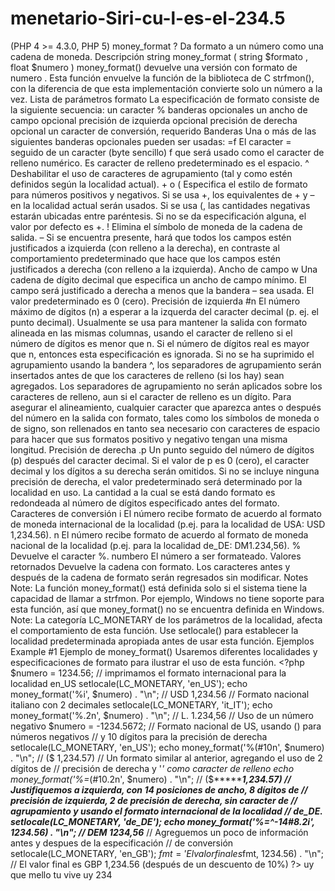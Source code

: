 # menetario-Siri-cu-l-es-el-234.5
(PHP 4 >= 4.3.0, PHP 5)  money_format ? Da formato a un número como una cadena de moneda.    Descripción  string money_format ( string $formato , float $numero ) money_format() devuelve una versión con formato de numero . Esta función envuelve la función de la biblioteca de C strfmon(), con la diferencia de que esta implementación convierte solo un número a la vez.  Lista de parámetros  formato La especificación de formato consiste de la siguiente secuencia:  un caracter %  banderas opcionales  un ancho de campo opcional  precisión de izquierda opcional  precisión de derecha opcional  un caracter de conversión, requerido     Banderas  Una o más de las siguientes banderas opcionales pueden ser usadas:  =f El caracter = seguido de un caracter (byte sencillo) f que será usado como el caracter de relleno numérico. Es caracter de relleno predeterminado es el espacio.  ^ Deshabilitar el uso de caracteres de agrupamiento (tal y como estén definidos según la localidad actual).  + o ( Especifica el estilo de formato para números positivos y negativos. Si se usa +, los equivalentes de + y – en la localidad actual serán usados. Si se usa (, las cantidades negativas estarán ubicadas entre paréntesis. Si no se da especificación alguna, el valor por defecto es +.  ! Elimina el símbolo de moneda de la cadena de salida.  – Si se encuentra presente, hará que todos los campos estén justificados a izquierda (con relleno a la derecha), en contraste al comportamiento predeterminado que hace que los campos estén justificados a derecha (con relleno a la izquierda).        Ancho de campo  w Una cadena de dígito decimal que especifica un ancho de campo mínimo. El campo será justificado a derecha a menos que la bandera – sea usada. El valor predeterminado es 0 (cero).        Precisión de izquierda  #n El número máximo de dígitos (n) a esperar a la izquerda del caracter decimal (p. ej. el punto decimal). Usualmente se usa para mantener la salida con formato alineada en las mismas columnas, usando el caracter de relleno si el número de dígitos es menor que n. Si el número de dígitos real es mayor que n, entonces esta especificación es ignorada.  Si no se ha suprimido el agrupamiento usando la bandera ^, los separadores de agrupamiento serán insertados antes de que los caracteres de relleno (si los hay) sean agregados. Los separadores de agrupamiento no serán aplicados sobre los caracteres de relleno, aun si el caracter de relleno es un dígito.  Para asegurar el alineamiento, cualquier caracter que aparezca antes o después del número en la salida con formato, tales como los símbolos de moneda o de signo, son rellenados en tanto sea necesario con caracteres de espacio para hacer que sus formatos positivo y negativo tengan una misma longitud.        Precisión de derecha  .p Un punto seguido del número de dígitos (p) después del caracter decimal. Si el valor de p es 0 (cero), el caracter decimal y los dígitos a su derecha serán omitidos. Si no se incluye ninguna precisión de derecha, el valor predeterminado será determinado por la localidad en uso. La cantidad a la cual se está dando formato es redondeada al número de dígitos especificado antes del formato.        Caracteres de conversión  i El número recibe formato de acuerdo al formato de moneda internacional de la localidad (p.ej. para la localidad de USA: USD 1,234.56).  n El número recibe formato de acuerdo al formato de moneda nacional de la localidad (p.ej. para la localidad de_DE: DM1.234,56).  % Devuelve el caracter %.        numbero El número a ser formateado.     Valores retornados  Devuelve la cadena con formato. Los caracteres antes y después de la cadena de formato serán regresados sin modificar.  Notes  Note: La función money_format() está definida solo si el sistema tiene la capacidad de llamar a strfmon. Por ejemplo, Windows no tiene soporte para esta función, así que money_format() no se encuentra definida en Windows. Note: La categoría LC_MONETARY de los parámetros de la localidad, afecta el comportamiento de esta función. Use setlocale() para establecer la localidad predeterminada apropiada antes de usar esta función. Ejemplos  Example #1 Ejemplo de money_format()  Usaremos diferentes localidades y especificaciones de formato para ilustrar el uso de esta función.  &lt;?php $numero = 1234.56; // imprimamos el formato internacional para la localidad en_US setlocale(LC_MONETARY, 'en_US'); echo money_format('%i', $numero) . "\n"; // USD 1,234.56 // Formato nacional italiano con 2 decimales setlocale(LC_MONETARY, 'it_IT'); echo money_format('%.2n', $numero) . "\n"; // L. 1.234,56 // Uso de un número negativo $numero = -1234.5672; // Formato nacional de US, usando () para números negativos // y 10 dígitos para la precisión de derecha setlocale(LC_MONETARY, 'en_US'); echo money_format('%(#10n', $numero) . "\n"; // ($        1,234.57) // Un formato similar al anterior, agregando el uso de 2 dígitos de // precisión de derecha y '*' como caracter de relleno echo money_format('%=*(#10.2n', $numero) . "\n"; // ($********1,234.57) // Justifiquemos a izquierda, con 14 posiciones de ancho, 8 dígitos de // precisión de izquierda, 2 de precisión de derecha, sin caracter de // agrupamiento y usando el formato internacional de la localidad // de_DE. setlocale(LC_MONETARY, 'de_DE'); echo money_format('%=*^-14#8.2i', 1234.56) . "\n"; // DEM 1234,56**** // Agreguemos un poco de información antes y despues de la especificación // de conversión setlocale(LC_MONETARY, 'en_GB'); $fmt = 'El valor final es %i (después de un descuento de 10%%)'; echo money_format($fmt, 1234.56) . "\n"; // El valor final es GBP 1,234.56 (después de un descuento de 10%) ?> uy que mello tu vive uy 234
